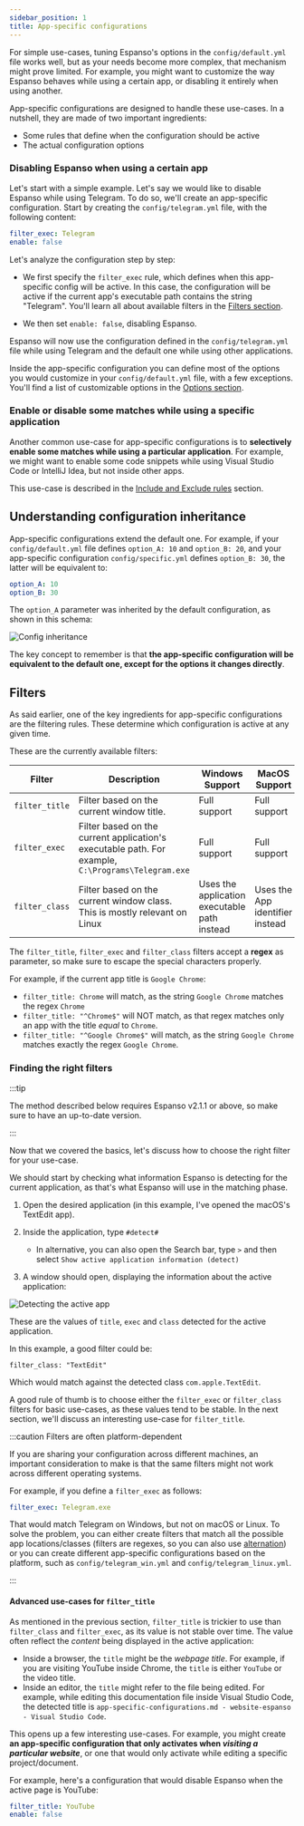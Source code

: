```yaml
---
sidebar_position: 1
title: App-specific configurations
---
```


For simple use-cases, tuning Espanso's options in the `config/default.yml` file
works well, but as your needs become more complex, that mechanism might prove
limited. For example, you might want to customize the way Espanso behaves while
using a certain app, or disabling it entirely when using another.

App-specific configurations are designed to handle these use-cases. In a
nutshell, they are made of two important ingredients:

-   Some rules that define when the configuration should be active
-   The actual configuration options

### Disabling Espanso when using a certain app

Let's start with a simple example. Let's say we would like to disable Espanso
while using Telegram. To do so, we'll create an app-specific configuration.
Start by creating the `config/telegram.yml` file, with the following content:

```yaml title="$CONFIG/config/telegram.yml"
filter_exec: Telegram
enable: false
```

Let's analyze the configuration step by step:

-   We first specify the `filter_exec` rule, which defines when this
    app-specific config will be active. In this case, the configuration will be
    active if the current app's executable path contains the string "Telegram".
    You'll learn all about available filters in the [Filters section](#filters).

-   We then set `enable: false`, disabling Espanso.

Espanso will now use the configuration defined in the `config/telegram.yml` file
while using Telegram and the default one while using other applications.

Inside the app-specific configuration you can define most of the options you
would customize in your `config/default.yml` file, with a few exceptions. You'll
find a list of customizable options in the [Options section](../options).

### Enable or disable some matches while using a specific application

Another common use-case for app-specific configurations is to **selectively
enable some matches while using a particular application**. For example, we
might want to enable some code snippets while using Visual Studio Code or
IntelliJ Idea, but not inside other apps.

This use-case is described in the
[Include and Exclude rules](../include-and-exclude) section.

## Understanding configuration inheritance

App-specific configurations extend the default one. For example, if your
`config/default.yml` file defines `option_A: 10` and `option_B: 20`, and your
app-specific configuration `config/specific.yml` defines `option_B: 30`, the
latter will be equivalent to:

```yaml
option_A: 10
option_B: 30
```

The `option_A` parameter was inherited by the default configuration, as shown in
this schema:

![Config inheritance](/img/docs/config-inheritance.png)

The key concept to remember is that **the app-specific configuration will be
equivalent to the default one, except for the options it changes directly**.

## Filters

As said earlier, one of the key ingredients for app-specific configurations are
the filtering rules. These determine which configuration is active at any given
time.

These are the currently available filters:

| Filter         | Description                                                                                        | Windows Support                              | MacOS Support                   | Linux Support   |
| -------------- | -------------------------------------------------------------------------------------------------- | -------------------------------------------- | ------------------------------- | --------------- |
| `filter_title` | Filter based on the current window title.                                                          | Full support                                 | Full support                    | Full support    |
| `filter_exec`  | Filter based on the current application's executable path. For example, `C:\Programs\Telegram.exe` | Full support                                 | Full support                    | Partial support |
| `filter_class` | Filter based on the current window class. This is mostly relevant on Linux                         | Uses the application executable path instead | Uses the App identifier instead | Full support    |

The `filter_title`, `filter_exec` and `filter_class` filters accept a **regex**
as parameter, so make sure to escape the special characters properly.

For example, if the current app title is `Google Chrome`:

-   `filter_title: Chrome` will match, as the string `Google Chrome` matches the
    regex `Chrome`
-   `filter_title: "^Chrome$"` will NOT match, as that regex matches only an app
    with the title _equal_ to `Chrome`.
-   `filter_title: "^Google Chrome$"` will match, as the string `Google Chrome`
    matches exactly the regex `Google Chrome`.

### Finding the right filters

:::tip

The method described below requires Espanso v2.1.1 or above, so make sure to
have an up-to-date version.

:::

Now that we covered the basics, let's discuss how to choose the right filter for
your use-case.

We should start by checking what information Espanso is detecting for the
current application, as that's what Espanso will use in the matching phase.

1. Open the desired application (in this example, I've opened the macOS's
   TextEdit app).
2. Inside the application, type `#detect#`

    - In alternative, you can also open the Search bar, type `>` and then select
      `Show active application information (detect)`

3. A window should open, displaying the information about the active
   application:

![Detecting the active app](/img/docs/detectwindow.png)

These are the values of `title`, `exec` and `class` detected for the active
application.

In this example, a good filter could be:

```
filter_class: "TextEdit"
```

Which would match against the detected class `com.apple.TextEdit`.

A good rule of thumb is to choose either the `filter_exec` or `filter_class`
filters for basic use-cases, as these values tend to be stable. In the next
section, we'll discuss an interesting use-case for `filter_title`.

:::caution Filters are often platform-dependent

If you are sharing your configuration across different machines, an important
consideration to make is that the same filters might not work across different
operating systems.

For example, if you define a `filter_exec` as follows:

```yaml
filter_exec: Telegram.exe
```

That would match Telegram on Windows, but not on macOS or Linux. To solve the
problem, you can either create filters that match all the possible app
locations/classes (filters are regexes, so you can also use
[alternation](https://www.regular-expressions.info/alternation.html)) or you can
create different app-specific configurations based on the platform, such as
`config/telegram_win.yml` and `config/telegram_linux.yml`.

:::

#### Advanced use-cases for `filter_title`

As mentioned in the previous section, `filter_title` is trickier to use than
`filter_class` and `filter_exec`, as its value is not stable over time. The
value often reflect the _content_ being displayed in the active application:

-   Inside a browser, the `title` might be the _webpage title_. For example, if
    you are visiting YouTube inside Chrome, the `title` is either `YouTube` or
    the video title.
-   Inside an editor, the `title` might refer to the file being edited. For
    example, while editing this documentation file inside Visual Studio Code,
    the detected title is
    `app-specific-configurations.md - website-espanso - Visual Studio Code`.

This opens up a few interesting use-cases. For example, you might create **an
app-specific configuration that only activates when _visiting a particular
website_**, or one that would only activate while editing a specific
project/document.

For example, here's a configuration that would disable Espanso when the active
page is YouTube:

```yaml title="config/disable_on_youtube.yml"
filter_title: YouTube
enable: false
```
